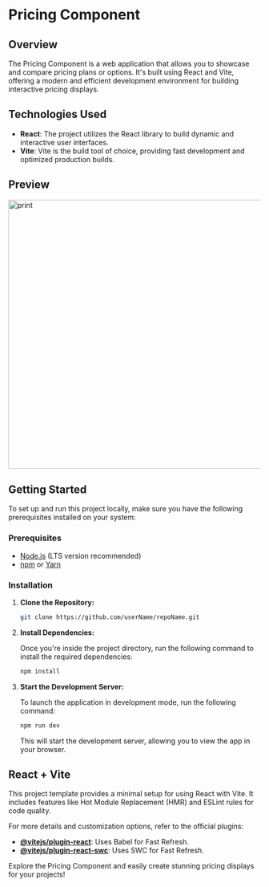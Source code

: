 # Pricing Component

## Overview

The Pricing Component is a web application that allows you to showcase and compare pricing plans or options. It's built using React and Vite, offering a modern and efficient development environment for building interactive pricing displays.

## Technologies Used

- **React**: The project utilizes the React library to build dynamic and interactive user interfaces.
- **Vite**: Vite is the build tool of choice, providing fast development and optimized production builds.

## Preview
<img width="536" alt="print" src="https://github.com/Sakura-blip/pricing-component/assets/115422221/2e6cfc87-de2c-4aa9-b7b0-90e452cbe6f5">

## Getting Started

To set up and run this project locally, make sure you have the following prerequisites installed on your system:

### Prerequisites

- [Node.js](https://nodejs.org/) (LTS version recommended)
- [npm](https://www.npmjs.com/) or [Yarn](https://yarnpkg.com/)

### Installation

1. **Clone the Repository:**

   ```bash
   git clone https://github.com/userName/repoName.git
   ```

2. **Install Dependencies:**

   Once you're inside the project directory, run the following command to install the required dependencies:

   ```bash
   npm install
   ```

3. **Start the Development Server:**

   To launch the application in development mode, run the following command:

   ```bash
   npm run dev
   ```

   This will start the development server, allowing you to view the app in your browser.

## React + Vite

This project template provides a minimal setup for using React with Vite. It includes features like Hot Module Replacement (HMR) and ESLint rules for code quality. 

For more details and customization options, refer to the official plugins:

- **[@vitejs/plugin-react](https://github.com/vitejs/vite-plugin-react/blob/main/packages/plugin-react/README.md)**: Uses Babel for Fast Refresh.
- **[@vitejs/plugin-react-swc](https://github.com/vitejs/vite-plugin-react-swc)**: Uses SWC for Fast Refresh.

Explore the Pricing Component and easily create stunning pricing displays for your projects!
